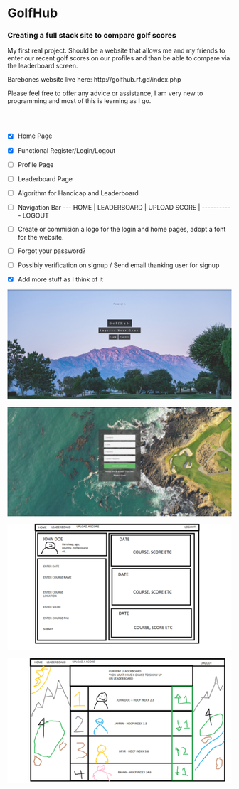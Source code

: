 <h1>GolfHub</h1>

<h3> Creating a full stack site to compare golf scores</h3>


<p>My first real project. Should be a website that allows me and my friends to enter our recent golf scores on our profiles and than be able to compare via the leaderboard screen. </p>

</p>Barebones website live here: http://golfhub.rf.gd/index.php</p>


<p>Please feel free to offer any advice or assistance, I am very new to programming and most of this is learning as I go.</p>
<br>
<br>

- [x] Home Page
- [x] Functional Register/Login/Logout
- [ ] Profile Page
- [ ] Leaderboard Page
- [ ] Algorithm for Handicap and Leaderboard
- [ ] Navigation Bar --- HOME | LEADERBOARD | UPLOAD SCORE | ----------- LOGOUT
- [ ] Create or commision a logo for the login and home pages, adopt a font for the website.
- [ ] Forgot your password?
- [ ] Possibly verification on signup / Send email thanking user for signup
- [x] Add more stuff as I think of it


![Image of_home_page](style/HOME_PAGE.jpg)

![Image of REGISTRATION_PAGE](style/REGISTER_PAGE.jpg)



![Image of Planned Profile Page](style/PROFILE_PAGE.png)



![Image of Planned Leaderboard](style/LEADERBOARD_PAGE.png)
